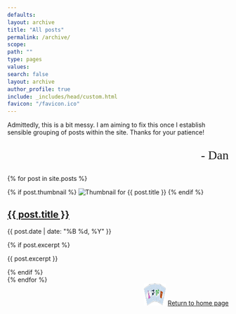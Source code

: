 ```yaml
---
defaults:
layout: archive
title: "All posts"
permalink: /archive/
scope:
path: ""
type: pages
values:
search: false
layout: archive
author_profile: true
include: _includes/head/custom.html
favicon: "/favicon.ico"
---
```

Admittedly, this is a bit messy. I am aiming to fix this once I establish sensible grouping of posts within the site. Thanks for your patience!
<p style="font-family: 'Brush Script MT', cursive; text-align: right; font-size: 28px;">- Dan</p>

{% for post in site.posts %}
<article class="post">
    <div class="post-content-thumbnail">
      {% if post.thumbnail %}
        <img src="{{ post.thumbnail }}" alt="Thumbnail for {{ post.title }}" class="post-thumbnail">
      {% endif %}
      <div class="post-content">
        <h2><a href="{{ post.url }}">{{ post.title }}</a></h2>
        <p class="post-meta">
          <i class="fa fa-calendar"></i> <time datetime="{{ post.date | date_to_xmlschema }}">{{ post.date | date: "%B %d, %Y" }}</time>
        </p>  
        {% if post.excerpt %}
          <p>{{ post.excerpt }}</p>
        {% endif %}
      </div>
    </div>
  </article>
{% endfor %}

<div style="text-align: right;"> <img src="/assets/back_to_home_button.png" alt="custom emoji" width="50px" height="50px"> <a href="/">Return to home page</a> </div>
